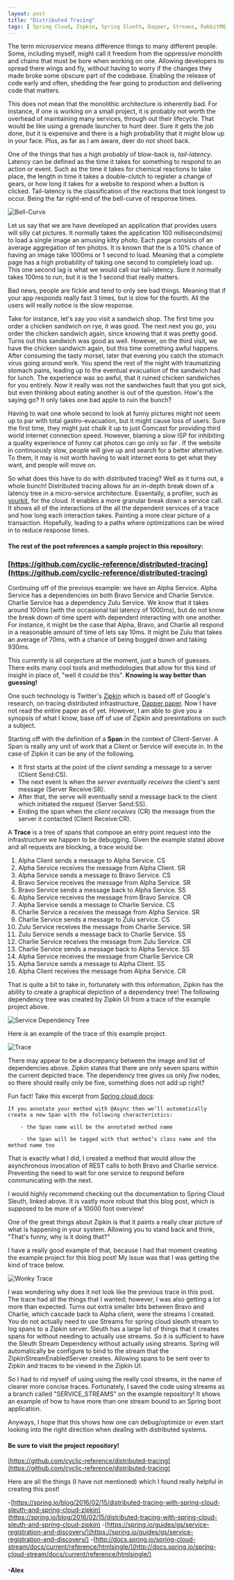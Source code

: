 ```yaml
---
layout: post
title: "Distributed Tracing"
tags: [ Spring Cloud, Zipkin, Spring Slueth, Dapper, Streams, RabbitMQ,Spring Boot, Java, Eureka, Netflix OSS, Feign Clients, Latency, SOA, Service Discovery]
---
```


The term _microservice_ means difference things to many different people.
Some, including myself, might call it freedom from the oppressive monolith and chains that must be bore when working on one.
Allowing developers to spread there wings and fly, without having to worry if the changes they made broke some obscure part of the codebase.
Enabling the release of code early and often, shedding the fear going to production and delivering code that matters.

This does not mean that the monolithic architecture is inherently bad. 
For instance, if one is working on a small project, it is probably not worth the overhead of maintaining many services, through out their lifecycle.
That would be like using a grenade launcher to hunt deer.
Sure it gets the job done, but it is expensive and there is a high probability that it might blow up in your face. 
Plus, as far as I am aware, deer do not shoot back.

One of the things that has a high probably of blow-back is, _tail-latency_.
Latency can be defined as the time it takes for something to respond to an action or event. 
Such as the time it takes for chemical reactions to take place, the length in time it takes a double-clutch to register a change of gears, or how long it takes for a website to respond when a button is clicked.
Tail-latency is the classification of the reactions that took longest to occur.
Being the far right-end of the bell-curve of response times. 

![Bell-Curve]({{site.imageDir}}/tracing/bell-curve.jpg)

Let us say that we are have developed an application that provides users will silly cat pictures.
It normally takes the application 100 milliseconds(ms) to load a single image an amusing kitty photo.
Each page consists of an average aggregation of ten photos.
It is known that the is a 10% chance of having an image take 1000ms or 1 second to load.
Meaning that a complete page has a high probability of taking one second to completely load up.
This one second lag is what we would call our tail-latency. 
Sure it normally takes 100ms to run, but it is the 1 second that really matters.

Bad news, people are fickle and tend to only see bad things.
Meaning that if your app responds really fast 3 times, but is slow for the fourth.
All the users will really notice is the slow response.

Take for instance, let's say you visit a sandwich shop. The first time you order a chicken sandwich on rye, it was good.
The next next you go, you order the chicken sandwich again, since knowing that it was pretty good.
Turns out this sandwich was good as well. 
However, on the third visit, we have the chicken sandwich again, but this time something awful happens.
After consuming the tasty morsel, later that evening you catch the stomach virus going around work. 
You spend the rest of the night with traumatizing stomach pains, leading up to the eventual evacuation of the sandwich had for lunch.
The experience was so awful, that it ruined chicken sandwiches for you entirely. 
Now it really was not the sandwiches fault that you got sick, but even thinking about eating another is out of the question.
How's the saying go? It only takes one bad apple to ruin the bunch?

Having to wait one whole second to look at funny pictures might not seem up to par with total gastro-evacuation, but it might cause loss of users.
Sure the first time, they might just chalk it up to just Comcast for providing third world internet connection speed. 
However, blaming a slow ISP for inhibiting a quality experience of funny cat photos can go only so far .
If the website in continuously slow, people will give up and search for a better alternative. 
To them, it may is not worth having to wait internet eons to get what they want, and people will move on.

So what does this have to do with distributed tracing?
Well as it turns out, a whole bunch!
Distributed tracing allows for an in-depth break down of a latency tree in a micro-service architecture.
Essentally, a profiler, such as [yourkit](https://www.yourkit.com/), for the cloud.
It enables a more granular break down a service call.
It shows all of the interactions of the all the dependent services of a trace and how long each interaction takes.
Painting a more clear picture of a transaction.
Hopefully, leading to a paths where optimizations can be wired in to reduce response times.

#### The rest of the post references a sample project in this repository:

### [https://github.com/cyclic-reference/distributed-tracing](https://github.com/cyclic-reference/distributed-tracing)    

Continuing off of the previous example: we have an Alpha Service. 
Alpha Service has a dependencies on both Bravo Service and Charlie Service.
Charlie Service has a dependency Zulu Service.
We know that it takes around 100ms (with the occasional tail latency of 1000ms), but do not know the break down of time spent with dependent interacting with one another.
For instance, it might be the case that Alpha, Bravo, and Charlie all respond in a reasonable amount of time of lets say 10ms.
It might be Zulu that takes an average of 70ms, with a chance of being bogged down and taking 930ms.

This currently is all conjecture at the moment, just a bunch of guesses.
There exits many cool tools and methodologies that allow for this kind of insight in place of, "well it could be this".
**Knowing is way better than guessing!**

One such technology is Twitter's [Zipkin](http://zipkin.io/) which is based off of Google's research, on tracing distributed infrastructure, [Dapper paper](https://research.google.com/pubs/pub36356.html).
Now I have not read the entire paper as of yet. However, I am able to give you a synopsis of what I know, base off of use of Zipkin and presintations on such a subject.

Starting off with the definition of a **Span** in the context of Client-Server.
A Span is really any unit of work that a Client or Service will execute in.
In the case of Zipkin it can be any of the following.

- It first starts at the point of the _client sending_ a message to a server (Client Send:CS). 
- The next event is when the _server eventually receives_ the client's sent message (Server Receive:SR).
- After that, the serve will eventually send a message back to the client which initiated the request (Server Send:SS).
- Ending the span when the _client receives_ (CR) the message from the server it contacted (Client Receive:CR).

A **Trace** is a tree of spans that compose an entry point request into the infrastructure we happen to be debugging.
Given the example stated above and all requests are blocking, a trace would be:

1. Alpha Client sends a message to Alpha Service. CS
1. Alpha Service receives the message from Alpha Client. SR
1. Alpha Service sends a message to Bravo Service. CS
1. Bravo Service receives the message from Alpha Service. SR
1. Bravo Service sends a message back to Alpha Service. SS
1. Alpha Service receives the message from Bravo Service. CR
1. Alpha Service sends a message to Charlie Service. CS
1. Charlie Service a receives the message from Alpha Service. SR
1. Charlie Service sends a message to Zulu service. CS
1. Zulu Service receives the message from Charlie Service. SR
1. Zulu Service sends a message back to Charlie Service. SS
1. Charlie Service receives the message from Zulu Service. CR
1. Charlie Service sends a message back to Alpha Service. SS
1. Alpha Service receives the message from Charlie Service CR
1. Alpha Service sends a message to Alpha Client. SS
1. Alpha Client receives the message from Alpha Service. CR

That is quite a bit to take in, fortunately with this information, Zipkin has the ability to create a graphical depiction of a dependency tree!
The following dependency tree was created by Zipkin UI from a trace of the example project above.
 
![Service Dependency Tree]({{site.imageDir}}/tracing/dependency-tree.png)

Here is an example of the trace of this example project.

![Trace]({{site.imageDir}}/tracing/trace.png)

There may appear to be a discrepancy between the image and list of dependencies above. 
Zipkin states that there are only seven spans within the current depicted trace.
The dependency tree gives us only _five_ nodes, so there should really only be five, something does not add up right?

Fun fact! Take this excerpt from [Spring cloud docs](https://cloud.spring.io/spring-cloud-sleuth/spring-cloud-sleuth.html#__async_annotated_methods):

    If you annotate your method with @Async then we’ll automatically create a new Span with the following characteristics:

        · the Span name will be the annotated method name
        
        · the Span will be tagged with that method’s class name and the method name too

That is exactly what I did, I created a method that would allow the asynchronous invocation of REST calls to both Bravo and Charlie service. 
Preventing the need to wait for one service to respond before communicating with the next.

I would highly recommend checking out the documentation to Spring Cloud Sleuth, linked above.
It is vastly more robust that this blog post, which is supposed to be more of a 10000 foot overview!

One of the great things about Zipkin is that it paints a really clear picture of what is happening in your system.
Allowing you to stand back and think, "That's funny, why is it doing that?"

I have a really good example of that, because I had that moment creating the example project for this blog post!
My issue was that I was getting the kind of trace below.

![Wonky Trace]({{site.imageDir}}/tracing/v1/trace-crop.png)

I was wondering why does it not look like the previous trace in this post.
The trace had all the things that I wanted; however, I was also getting a lot more than expected.
Turns out extra smaller bits between Bravo and Charlie, which cascade back to Alpha client, were the streams I created.
You do not actually need to use Streams for spring cloud sleuth stream to log spans to a Zipkin server.
Sleuth has a large list of things that it creates spans for without needing to actually use streams.
So it is sufficient to have the Sleuth Stream Dependency without actually using streams. 
Spring will automatically be configure to bind to the stream that the ZipkinStreamEnabledServer creates.
Allowing spans to be sent over to Zipkin and traces to be viewed in the Zipkin UI.

So I had to rid myself of using using the really cool streams, in the name of clearer more concise traces.
Fortunately, I saved the code using streams as a branch called "SERVICE_STREAMS" on the example repository!
It shows an example of how to have more than one stream bound to an Spring boot application.

Anyways, I hope that this shows how one can debug/optimize or even start looking into the right direction when dealing with distributed systems.

#### Be sure to visit the project repository!

[https://github.com/cyclic-reference/distributed-tracing](https://github.com/cyclic-reference/distributed-tracing)

Here are all the things (I have not mentioned) which I found really helpful in creating this post!

-[https://spring.io/blog/2016/02/15/distributed-tracing-with-spring-cloud-sleuth-and-spring-cloud-zipkin](https://spring.io/blog/2016/02/15/distributed-tracing-with-spring-cloud-sleuth-and-spring-cloud-zipkin)
-[https://spring.io/guides/gs/service-registration-and-discovery/](https://spring.io/guides/gs/service-registration-and-discovery/)
-[http://docs.spring.io/spring-cloud-stream/docs/current/reference/htmlsingle/](http://docs.spring.io/spring-cloud-stream/docs/current/reference/htmlsingle/)

#### -Alex